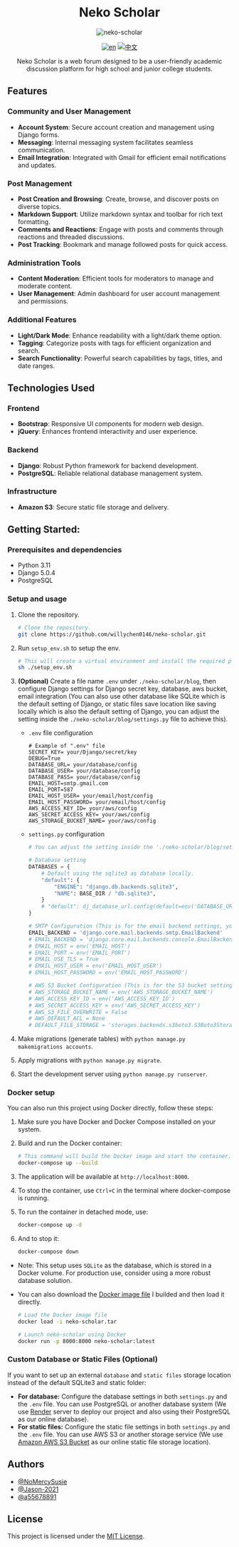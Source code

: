 <h1 align="center">Neko Scholar</h1>

<div align="center">

![neko-scholar](https://github.com/user-attachments/assets/cc73292f-b2b8-49ae-8d41-05b3edd90fa2)

[![en](https://img.shields.io/badge/lang-en-red)](https://github.com/willychen0146/neko-scholar/blob/main/README.md)
[![中文](https://img.shields.io/badge/lang-中文-green.svg)](https://github.com/willychen0146/neko-scholar/blob/main/README.zh-TW.md)

Neko Scholar is a web forum designed to be a user-friendly academic discussion platform for high school and junior college students.

</div>

## Features

### Community and User Management
- **Account System**: Secure account creation and management using Django forms.
- **Messaging**: Internal messaging system facilitates seamless communication.
- **Email Integration**: Integrated with Gmail for efficient email notifications and updates.

### Post Management
- **Post Creation and Browsing**: Create, browse, and discover posts on diverse topics.
- **Markdown Support**: Utilize markdown syntax and toolbar for rich text formatting.
- **Comments and Reactions**: Engage with posts and comments through reactions and threaded discussions.
- **Post Tracking**: Bookmark and manage followed posts for quick access.

### Administration Tools
- **Content Moderation**: Efficient tools for moderators to manage and moderate content.
- **User Management**: Admin dashboard for user account management and permissions.

### Additional Features
- **Light/Dark Mode**: Enhance readability with a light/dark theme option.
- **Tagging**: Categorize posts with tags for efficient organization and search.
- **Search Functionality**: Powerful search capabilities by tags, titles, and date ranges.

## Technologies Used
### Frontend
- **Bootstrap**: Responsive UI components for modern web design.
- **jQuery**: Enhances frontend interactivity and user experience.

### Backend
- **Django**: Robust Python framework for backend development.
- **PostgreSQL**: Reliable relational database management system.

### Infrastructure
- **Amazon S3**: Secure static file storage and delivery.

## Getting Started:

### Prerequisites and dependencies
- Python 3.11
- Django 5.0.4
- PostgreSQL

### Setup and usage
1. Clone the repository.
    ```sh
    # Clone the repository.
    git clone https://github.com/willychen0146/neko-scholar.git
    ```

2. Run `setup_env.sh` to setup the env.

    ```sh
    # This will create a virtual environment and install the required packages.
    sh ./setup_env.sh
    ```

3. **(Optional)** Create a file name `.env` under `./neko-scholar/blog`, then configure Django settings for Django secret key, database, aws bucket, email integration (You can also use other database like SQLite which is the default setting of Django, or static files save location like saving locally which is also the default setting of Django, you can adjust the setting inside the `./neko-scholar/blog/settings.py` file to achieve this).

    - `.env` file configuration
        ```
        # Example of ".env" file
        SECRET_KEY= your/Django/secret/key
        DEBUG=True
        DATABASE_URL= your/database/config
        DATABASE_USER= your/database/config
        DATABASE_PASS= your/database/config
        EMAIL_HOST=smtp.gmail.com
        EMAIL_PORT=587
        EMAIL_HOST_USER= your/email/host/config
        EMAIL_HOST_PASSWORD= your/email/host/config
        AWS_ACCESS_KEY_ID= your/aws/config
        AWS_SECRET_ACCESS_KEY= your/aws/config
        AWS_STORAGE_BUCKET_NAME= your/aws/config
        ```
    - `settings.py` configuration
        ```python
        # You can adjust the setting inside the './neko-scholar/blog/settings.py'

        # Database setting
        DATABASES = {
            # Default using the sqlite3 as database locally.
            "default": {
                "ENGINE": "django.db.backends.sqlite3",
                "NAME": BASE_DIR / "db.sqlite3",
            }
            # "default": dj_database_url.config(default=env('DATABASE_URL')) # Use this line instead to use Postgres or other database for production.
        }

        # SMTP Configuration (This is for the email backend settings, you can use your own email configuration)
        EMAIL_BACKEND = 'django.core.mail.backends.smtp.EmailBackend'
        # EMAIL_BACKEND = 'django.core.mail.backends.console.EmailBackend'
        # EMAIL_HOST = env('EMAIL_HOST')
        # EMAIL_PORT = env('EMAIL_PORT')
        # EMAIL_USE_TLS = True
        # EMAIL_HOST_USER = env('EMAIL_HOST_USER')
        # EMAIL_HOST_PASSWORD = env('EMAIL_HOST_PASSWORD')

        # AWS S3 Bucket Configuration (This is for the S3 bucket settings, you can use your own static files save location configuration)
        # AWS_STORAGE_BUCKET_NAME = env('AWS_STORAGE_BUCKET_NAME')
        # AWS_ACCESS_KEY_ID = env('AWS_ACCESS_KEY_ID')
        # AWS_SECRET_ACCESS_KEY = env('AWS_SECRET_ACCESS_KEY')
        # AWS_S3_FILE_OVERWRITE = False
        # AWS_DEFAULT_ACL = None
        # DEFAULT_FILE_STORAGE = 'storages.backends.s3boto3.S3Boto3Storage' # Uncomment this line to use S3 bucket for media files storage
        ```

4. Make migrations (generate tables) with `python manage.py makemigrations accounts`.
5. Apply migrations with `python manage.py migrate`.
6. Start the development server using `python manage.py runserver`.

### Docker setup
You can also run this project using Docker directly, follow these steps:

1. Make sure you have Docker and Docker Compose installed on your system.

2. Build and run the Docker container:
    ```sh
    # This command will build the Docker image and start the container.
    docker-compose up --build
    ```
    

3. The application will be available at `http://localhost:8000`.

4. To stop the container, use `Ctrl+C` in the terminal where docker-compose is running.

5. To run the container in detached mode, use:
    ```sh
    docker-compose up -d
    ```

6. And to stop it:
    ```sh
    docker-compose down
    ```

- Note: This setup uses `SQLite` as the database, which is stored in a Docker volume. For production use, consider using a more robust database solution.

- You can also download the [Docker image file](https://drive.google.com/file/d/1Ss0jQvlAzZZhTm0VW7jJZh-On0iVqoYm/view?usp=drive_link) I builded and then load it directly.
    ```sh
    # Load the Docker image file
    docker load -i neko-scholar.tar

    # Launch neko-scholar using Docker
    docker run -p 8000:8000 neko-scholar:latest
    ```

### **Custom Database or Static Files (Optional)**
If you want to set up an external `database` and `static files` storage location instead of the default SQLite3 and static folder: 

- **For database:** Configure the database settings in both `settings.py` and the `.env` file. You can use PostgreSQL or another database system (We use [Render](https://render.com/) server to deploy our project and also using their PostgreSQL as our online database).
- **For static files:** Configure the static file settings in both `settings.py` and the `.env` file. You can use AWS S3 or another storage service (We use [Amazon AWS S3 Bucket](https://aws.amazon.com/tw/s3/) as our online static file storage location).

## Authors

- [@NoMercySusie](https://github.com/willychen0146)
- [@Jason-2021](https://github.com/Jason-2021)
- [@a55678891](https://github.com/a55678891)

## License

This project is licensed under the [MIT License](LICENSE).
